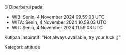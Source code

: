 ⏰ Diperbarui pada:
- WIB: Senin, 4 November 2024 09.59.03 UTC
- WITA: Senin, 4 November 2024 10.59.03 UTC
- WIT: Senin, 4 November 2024 11.59.03 UTC

Kutipan Inspiratif:
"Not always available, try your luck ;)"


Kategori: attitude

